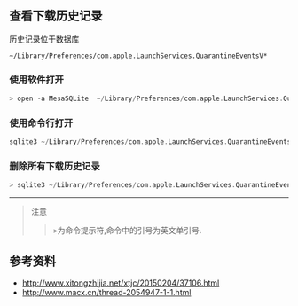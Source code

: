 ## 查看下载历史记录


历史记录位于数据库

` ~/Library/Preferences/com.apple.LaunchServices.QuarantineEventsV* `

### 使用软件打开


~~~objectivec
> open -a MesaSQLite  ~/Library/Preferences/com.apple.LaunchServices.QuarantineEventsV* 
~~~


### 使用命令行打开

~~~objectivec
sqlite3 ~/Library/Preferences/com.apple.LaunchServices.QuarantineEventsV* 'select LSQuarantineDataURLString from LSQuarantineEvent'
~~~


### 删除所有下载历史记录

~~~objectivec
> sqlite3 ~/Library/Preferences/com.apple.LaunchServices.QuarantineEventsV* 'delete from LSQuarantineEvent'
~~~

---


> 注意
> 
> > `>`为命令提示符,命令中的引号为英文单引号.
> > 


## 参考资料

- http://www.xitongzhijia.net/xtjc/20150204/37106.html
- http://www.macx.cn/thread-2054947-1-1.html